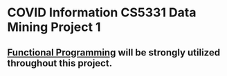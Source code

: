# COVID Information CS5331 Data Mining Project 1

## [Functional Programming](https://medium.com/@kumbhar.pradnya/functional-programming-principles-6f59bc6764ff) will be strongly utilized throughout this project.

